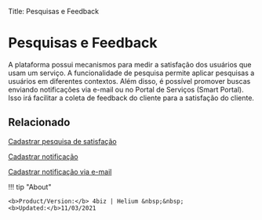 Title: Pesquisas e Feedback

# Pesquisas e Feedback

A plataforma possui mecanismos para medir a satisfação dos usuários que usam um serviço. A funcionalidade de pesquisa permite aplicar pesquisas a usuários em diferentes contextos. Além disso, é possível promover buscas enviando notificações via e-mail ou no Portal de Serviços (Smart Portal).  
Isso irá facilitar a coleta de feedback do cliente para a satisfação do cliente.

## Relacionado

[Cadastrar pesquisa de satisfação][1]

[Cadastrar notificação][2]

[Cadastrar notificação via e-mail][3]

!!! tip "About"

    <b>Product/Version:</b> 4biz | Helium &nbsp;&nbsp;
    <b>Updated:</b>11/03/2021



[1]:/pt-br/4biz-helium/processes/portfolio-and-catalog/configuration/register-satisfaction-survey.html
[2]:/pt-br/4biz-helium/additional-features/communication-and-notification/notification/use/notification.html
[3]:/pt-br/4biz-helium/additional-features/communication-and-notification/email/register-email-notification.html
